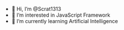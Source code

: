 - 👋 Hi, I’m @Scrat1313
- 👀 I’m interested in JavaScript Framework
- 🌱 I’m currently learning Artificial Intelligence


<!---
Scrat1313/Scrat1313 is a ✨ special ✨ repository because its `README.md` (this file) appears on your GitHub profile.
You can click the Preview link to take a look at your changes.
--->
